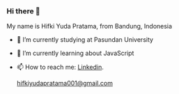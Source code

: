 ### Hi there 👋

My name is Hifki Yuda Pratama, from Bandung, Indonesia

- 🔭 I’m currently studying at Pasundan University
- 🌱 I’m currently learning about JavaScript
- 📫 How to reach me:
  [Linkedin](https://www.linkedin.com/in/hifki-yuda-pratama-37ab0b248/).
  
  hifkiyudapratama001@gmail.com
